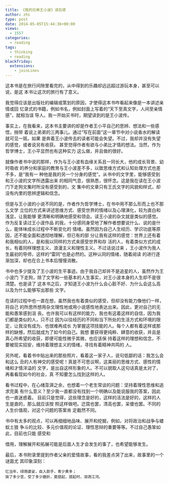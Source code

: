 ```yaml
---
title: 《我的兄弟王小波》读后感
author: zhs
type: post
date: 2014-05-05T15:44:36+00:00
views:
  - 1557
categories:
  - reading
tags:
  - thinking
  - reading
blackfriday:
  extensions:
    - joinLines
---
```


这本书是在旅行间隙里看完的，从中得到的乐趣却远远超过游玩本身，甚至可以说，是这
本书让这次的旅行有了意义。

我觉得应该是出版社的编辑或策划的原因，才使得这本书咋看起来像是一本讲述亲情或回
忆录式的书籍，例如书名，例如封面上写着的“天下至真文字，人间至亲情感”，就相当误
导人。我一开始买书时，期望读到的是王小波传。

事实上，在我看来，这本书主要讲的却是作者王小平自己的思辨、想法和一些感悟，捎带
着说上弟弟的三两事儿。通过“写在前面”这一章节中对小说香水的解读就可见一斑。如果
是奔着王小波传去的读者可能会失望。不过，我却并没有失望的感觉，或者说另有收获。
甚至觉得作者有欲与小弟比才情的想法。当然，作为哲学博士，王小平显然也有这种实力
这么做，并且做的很好。

就像作者书中说的那样，作为与王小波有血缘关系且一同长大，他的成长背景、幼时吸收
的养分和家庭的教育与王小波差不多，以致思维方式和认知处理方式也差不多，是“我有一
种他是我的另一个分身的感觉”。从书中的文字里，能够感受到和王小波的文字所透露出来
的相同气息，很熟悉，很怀念。这是我在读在王小波门下走狗文集时所没有感受到的，文
集中的文章只有王氏文字的风貌和样式，却没有内里的思辨逻辑和信念。

但是与王小波的小说不同的是，作者作为哲学博士，在书中用不那么形而上也不那么文学
立位的方式来讲述思维方式、感受世界的情绪以及心理演化，较为直白和浅显，让我能够
更清晰和明确地感受和领会。读王小波的杂文就是类似的感觉。作为反复读过王小波作品
的我，十分感同身受地了解作者想要说什么、说的是什么，能体味成长过程中不断变化的
情绪。虽然因为自己人生经历、学识功底等原因，还不能全面和透彻地理解，但已有的部
分让我有这样的感觉：世界上还有着和我相似的人，是和我以同样的方式来感受世界和存
活的人，有着类似方式的成长，有着同样理想主义、浪漫主义和理性主义。不过话说过来
，王小波作为我人生最初的导师，这样的“雷同”也是必然的。这种认同的情绪，随着阅读
的进行逐渐加深，却也在合上书本后慢慢消散。

书中也多少提及了王小波的生平事迹。由于我自己却并不是追星的人，虽然作为王小波门
下走狗，除了文字和一些基本的人生事实，对王小波本身的人生却不是很清楚。也是读了
这本书之后，才知道王小波为什么会心脏不好、为什么会这么高以及为什么能够写出那些
文字。

在读的过程中也一直在想，虽然我也有着类似的感受，但却没有能力像他们一样，将自己
的所思所想用杂文理性地或用小说感性地表达出来。因此，更对自己的无能和愚笨感到沮
丧。也许我可以有这样的能力，我也有这着这样的自信，因为我们都是类似的人，只不过
因为以往经历的不同和当下所处的生活方式和环境的限定，让我没有成为、也很难再成长
为掌握这项技能的人。每个人都有着这样或那样的缺憾，然后就成为了如今的自己。我想
要获得更纯粹、肆意的收获，并且是真心所希望的收获，即便可能性微乎其微，也应该保
持着这样的理想和信念，不要被现实招安，维持着理想主义的情绪，寻找有着精神共鸣的
人。

另外呢，看着书中贴出来的那些照片，看着这一家子人，说句低鄙的话：我怎么会和这么
丑的人有神交的感受呢！真是不可思议啊，这美丽的思维方式、感性的情绪和才情洋溢的
文字，是出自这样形象的人。不可以貌取人这句话真是太对了，再看看现如今的社会，真
不知要怎么找到这样的人。

看书过程中，在心绪澎湃之余，也想着一个老生常谈的问题：坚持着理性思维和追求完美
有什么意义？至少我一直都没有找到一个明确以及能说服我的答案，因此也一直迷惑着。
目前只是觉得，这些理念是好的，这样的活法是好的，这样的人生是直的，那么就应该按
照这样做吧。迂腐也罢，清高也罢，呆傻也罢。不同的人生价值观，对这个问题的答案肯
定截然不同。

书中有太多的观点，可以再细细地品味、展开和挖掘，例如，对将政治和战争与蝼蚁土狼
争斗的比较、多元价值观的论证、理性思辩的重要等等。不过自己愚笨如此，目前也只能
感受和
  
借用，理解展开和拓展可能是后面人生才会发生的事了，也希望能够发生。

最后，本书附录里提到作者父亲的爱情故事，看的我差点哭了出来，故事里的一个谜面尤
其印象深刻：

```
忆当年，绿荫婆娑，自入郎手，青少黄多；
挨了多少苦，受了多少磨折，莫提起，提起时，泪洒江河。
```
